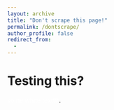 ```yaml
---
layout: archive
title: "Don't scrape this page!"
permalink: /dontscrape/
author_profile: false
redirect_from:
  - 
---
```



# Testing this?

<span style="color:white">some white textttt</span>.

